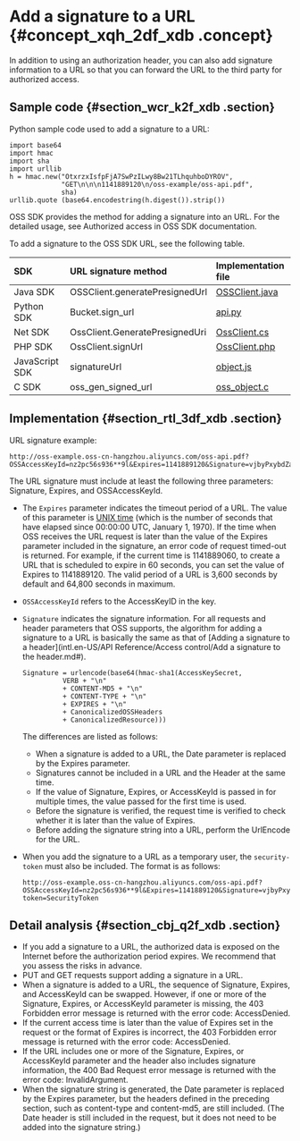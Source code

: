 # Add a signature to a URL {#concept_xqh_2df_xdb .concept}

In addition to using an authorization header, you can also add signature information to a URL so that you can forward the URL to the third party for authorized access.

## Sample code {#section_wcr_k2f_xdb .section}

Python sample code used to add a signature to a URL:

```
import base64
import hmac
import sha
import urllib
h = hmac.new("OtxrzxIsfpFjA7SwPzILwy8Bw21TLhquhboDYROV",
             "GET\n\n\n1141889120\n/oss-example/oss-api.pdf",
             sha)
urllib.quote (base64.encodestring(h.digest()).strip())
```

OSS SDK provides the method for adding a signature into an URL. For the detailed usage, see Authorized access in OSS SDK documentation.

To add a signature to the OSS SDK URL, see the following table.

|SDK|URL signature method|Implementation file|
|:--|:-------------------|:------------------|
|Java SDK|OSSClient.generatePresignedUrl|[OSSClient.java](https://github.com/aliyun/aliyun-oss-java-sdk/blob/master/src/main/java/com/aliyun/oss/OSSClient.java?spm=a2c4g.11186623.2.6.30uUQV&file=OSSClient.java)|
|Python SDK|Bucket.sign\_url|[api.py](https://github.com/aliyun/aliyun-oss-python-sdk/blob/master/oss2/api.py?spm=a2c4g.11186623.2.7.30uUQV&file=api.py)|
|Net SDK|OssClient.GeneratePresignedUri|[OssClient.cs](https://github.com/aliyun/aliyun-oss-csharp-sdk/blob/master/sdk/OssClient.cs?spm=a2c4g.11186623.2.8.30uUQV&file=OssClient.cs)|
|PHP SDK|OssClient.signUrl|[OssClient.php](https://github.com/aliyun/aliyun-oss-php-sdk/blob/master/src/OSS/OssClient.php?spm=a2c4g.11186623.2.9.30uUQV)|
|JavaScript SDK|signatureUrl|[object.js](https://github.com/ali-sdk/ali-oss/blob/master/lib/object.js?spm=a2c4g.11186623.2.10.30uUQV&file=object.js)|
|C SDK|oss\_gen\_signed\_url|[oss\_object.c](https://github.com/aliyun/aliyun-oss-c-sdk/blob/master/oss_c_sdk/oss_object.c?spm=a2c4g.11186623.2.11.30uUQV&file=oss_object.c)|

## Implementation {#section_rtl_3df_xdb .section}

URL signature example:

```
http://oss-example.oss-cn-hangzhou.aliyuncs.com/oss-api.pdf?OSSAccessKeyId=nz2pc56s936**9l&Expires=1141889120&Signature=vjbyPxybdZaNmGa%2ByT272YEAiv4%3D
```

The URL signature must include at least the following three parameters: Signature, Expires, and OSSAccessKeyId.

-   The `Expires` parameter indicates the timeout period of a URL. The value of this parameter is [UNIX time](https://en.wikipedia.org/wiki/Unix_time) \(which is the number of seconds that have elapsed since 00:00:00 UTC, January 1, 1970\). If the time when OSS receives the URL request is later than the value of the Expires parameter included in the signature, an error code of request timed-out is returned. For example, if the current time is 1141889060, to create a URL that is scheduled to expire in 60 seconds, you can set the value of Expires to 1141889120. The valid period of a URL is 3,600 seconds by default and 64,800 seconds in maximum.
-   `OSSAccessKeyId` refers to the AccessKeyID in the key.
-   `Signature` indicates the signature information. For all requests and header parameters that OSS supports, the algorithm for adding a signature to a URL is basically the same as that of [Adding a signature to a header](intl.en-US/API Reference/Access control/Add a signature to the header.md#).

    ```
    Signature = urlencode(base64(hmac-sha1(AccessKeySecret,
              VERB + "\n" 
              + CONTENT-MD5 + "\n" 
              + CONTENT-TYPE + "\n" 
              + EXPIRES + "\n" 
              + CanonicalizedOSSHeaders
              + CanonicalizedResource)))
    ```

    The differences are listed as follows:

    -   When a signature is added to a URL, the Date parameter is replaced by the Expires parameter.
    -   Signatures cannot be included in a URL and the Header at the same time.
    -   If the value of Signature, Expires, or AccessKeyId is passed in for multiple times, the value passed for the first time is used.
    -   Before the signature is verified, the request time is verified to check whether it is later than the value of Expires.
    -   Before adding the signature string into a URL, perform the UrlEncode for the URL.
-   When you add the signature to a URL as a temporary user, the `security-token` must also be included. The format is as follows:

    ```
    http://oss-example.oss-cn-hangzhou.aliyuncs.com/oss-api.pdf?OSSAccessKeyId=nz2pc56s936**9l&Expires=1141889120&Signature=vjbyPxybdZaNmGa%2ByT272YEAiv4%3D&security-token=SecurityToken
    ```


## Detail analysis {#section_cbj_q2f_xdb .section}

-   If you add a signature to a URL, the authorized data is exposed on the Internet before the authorization period expires. We recommend that you assess the risks in advance.
-   PUT and GET requests support adding a signature in a URL.
-   When a signature is added to a URL, the sequence of Signature, Expires, and AccessKeyId can be swapped. However, if one or more of the Signature, Expires, or AccessKeyId parameter is missing, the 403 Forbidden error message is returned with the error code: AccessDenied.
-   If the current access time is later than the value of Expires set in the request or the format of Expires is incorrect, the 403 Forbidden error message is returned with the error code: AccessDenied.
-   If the URL includes one or more of the Signature, Expires, or AccessKeyId parameter and the header also includes signature information, the 400 Bad Request error message is returned with the error code: InvalidArgument.
-   When the signature string is generated, the Date parameter is replaced by the Expires parameter, but the headers defined in the preceding section, such as content-type and content-md5, are still included. \(The Date header is still included in the request, but it does not need to be added into the signature string.\)

